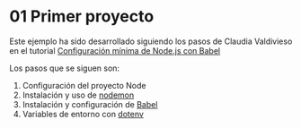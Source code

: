 # 01 Primer proyecto

Este ejemplo ha sido desarrollado siguiendo los pasos de Claudia Valdivieso en el tutorial [Configuración mínima de Node.js con Babel](https://lavaldi.com/node-con-babel/)

Los pasos que se siguen son:

1. Configuración del proyecto Node
2. Instalación y uso de [nodemon](https://nodemon.io/)
3. Instalación y configuración de [Babel](https://babeljs.io/)
4. Variables de entorno con [dotenv](https://github.com/motdotla/dotenv)

